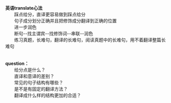 **英语translate心法<br>**
&emsp;&emsp;踩点给分，直译更容易做到踩点给分<br>
&emsp;&emsp;句子成分划分正确并且把修饰成分翻译到正确的位置<br>
&emsp;&emsp;进一步润色<br>
&emsp;&emsp;断句--找主谓宾--找修饰词--串联--润色<br>
&emsp;&emsp;练习真题，长难句，翻译的长难句，阅读真题中的长难句，用不着翻译整篇长难句<br>
<br>
<br>
**question：<br>**
&emsp;&emsp;给分点是什么？<br>
&emsp;&emsp;直译和意译的差别？<br>
&emsp;&emsp;常见的句子结构有哪些？<br>
&emsp;&emsp;是不是有固定的翻译方法？<br>
&emsp;&emsp;翻译成什么样的结构更加的合适？<br>
